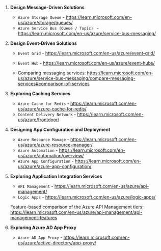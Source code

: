 1. **Design Message-Driven Solutions**

   - `Azure Storage Queue` - https://learn.microsoft.com/en-us/azure/storage/queues/
   - `Azure Service Bus (Queue / Topic) ` - https://learn.microsoft.com/en-us/azure/service-bus-messaging/ 

2. **Design Event-Driven Solutions**
 
    - `Event Grid` - https://learn.microsoft.com/en-us/azure/event-grid/
    - `Event Hub` - https://learn.microsoft.com/en-us/azure/event-hubs/

    - Comparing messaging services: https://learn.microsoft.com/en-us/azure/service-bus-messaging/compare-messaging-services#comparison-of-services
   
3. **Exploring Caching Services**
    
    - `Azure Cache for Redis` - https://learn.microsoft.com/en-us/azure/azure-cache-for-redis/
    - `Content Delivery Network` - https://learn.microsoft.com/en-us/azure/frontdoor/

4. **Designing App Configuration and Deployment**
    
   - `Azure Resource Manage` - https://learn.microsoft.com/en-us/azure/azure-resource-manager/
   - `Azure Automation` - https://learn.microsoft.com/en-us/azure/automation/overview/
   - `Azure App Configuration` - https://learn.microsoft.com/en-us/azure/azure-app-configuration/
    
5. **Exploring Application Integration Services**

    - `API Management` - https://learn.microsoft.com/en-us/azure/api-management/
    - `Logic Apps` - https://learn.microsoft.com/en-us/azure/logic-apps/

   Feature-based comparison of the Azure API Management tiers: https://learn.microsoft.com/en-us/azure/api-management/api-management-features

6. **Exploring Azure AD App Proxy**

    - `Azure AD App Proxy` - https://learn.microsoft.com/en-us/azure/active-directory/app-proxy/